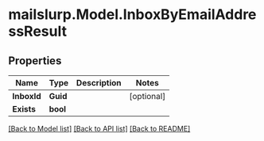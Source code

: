 # mailslurp.Model.InboxByEmailAddressResult
## Properties

Name | Type | Description | Notes
------------ | ------------- | ------------- | -------------
**InboxId** | **Guid** |  | [optional] 
**Exists** | **bool** |  | 

[[Back to Model list]](../README#documentation-for-models) [[Back to API list]](../README#documentation-for-api-endpoints) [[Back to README]](../README)

